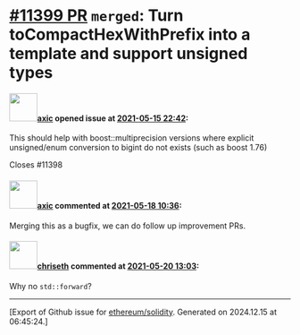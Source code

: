 # [\#11399 PR](https://github.com/ethereum/solidity/pull/11399) `merged`: Turn toCompactHexWithPrefix into a template and support unsigned types

#### <img src="https://avatars.githubusercontent.com/u/20340?v=4" width="50">[axic](https://github.com/axic) opened issue at [2021-05-15 22:42](https://github.com/ethereum/solidity/pull/11399):

This should help with boost::multiprecision versions where explicit unsigned/enum conversion to bigint do not exists (such as boost 1.76)

Closes #11398

#### <img src="https://avatars.githubusercontent.com/u/20340?v=4" width="50">[axic](https://github.com/axic) commented at [2021-05-18 10:36](https://github.com/ethereum/solidity/pull/11399#issuecomment-843057875):

Merging this as a bugfix, we can do follow up improvement PRs.

#### <img src="https://avatars.githubusercontent.com/u/9073706?v=4" width="50">[chriseth](https://github.com/chriseth) commented at [2021-05-20 13:03](https://github.com/ethereum/solidity/pull/11399#issuecomment-845099369):

Why no `std::forward`?


-------------------------------------------------------------------------------



[Export of Github issue for [ethereum/solidity](https://github.com/ethereum/solidity). Generated on 2024.12.15 at 06:45:24.]
